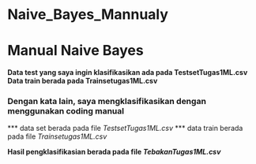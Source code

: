 # Naive_Bayes_Mannualy

# Manual Naive Bayes

**Data test yang saya ingin klasifikasikan ada pada TestsetTugas1ML.csv**
**Data train berada pada Trainsetugas1ML.csv**

### Dengan kata lain, saya mengklasifikasikan dengan menggunakan coding manual 
*** data set berada pada file _TestsetTugas1ML.csv_ 
*** data train berada pada file _Trainsetugas1ML.csv_

**Hasil pengklasifikasian berada pada file _TebakanTugas1ML.csv_**
